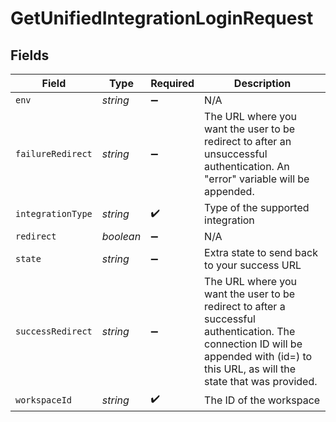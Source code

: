 # GetUnifiedIntegrationLoginRequest


## Fields

| Field                                                                                                                                                                                               | Type                                                                                                                                                                                                | Required                                                                                                                                                                                            | Description                                                                                                                                                                                         |
| --------------------------------------------------------------------------------------------------------------------------------------------------------------------------------------------------- | --------------------------------------------------------------------------------------------------------------------------------------------------------------------------------------------------- | --------------------------------------------------------------------------------------------------------------------------------------------------------------------------------------------------- | --------------------------------------------------------------------------------------------------------------------------------------------------------------------------------------------------- |
| `env`                                                                                                                                                                                               | *string*                                                                                                                                                                                            | :heavy_minus_sign:                                                                                                                                                                                  | N/A                                                                                                                                                                                                 |
| `failureRedirect`                                                                                                                                                                                   | *string*                                                                                                                                                                                            | :heavy_minus_sign:                                                                                                                                                                                  | The URL where you want the user to be redirect to after an unsuccessful authentication. An "error" variable will be appended.                                                                       |
| `integrationType`                                                                                                                                                                                   | *string*                                                                                                                                                                                            | :heavy_check_mark:                                                                                                                                                                                  | Type of the supported integration                                                                                                                                                                   |
| `redirect`                                                                                                                                                                                          | *boolean*                                                                                                                                                                                           | :heavy_minus_sign:                                                                                                                                                                                  | N/A                                                                                                                                                                                                 |
| `state`                                                                                                                                                                                             | *string*                                                                                                                                                                                            | :heavy_minus_sign:                                                                                                                                                                                  | Extra state to send back to your success URL                                                                                                                                                        |
| `successRedirect`                                                                                                                                                                                   | *string*                                                                                                                                                                                            | :heavy_minus_sign:                                                                                                                                                                                  | The URL where you want the user to be redirect to after a successful authentication.  The connection ID will be appended with (id=<connectionId>) to this URL, as will the state that was provided. |
| `workspaceId`                                                                                                                                                                                       | *string*                                                                                                                                                                                            | :heavy_check_mark:                                                                                                                                                                                  | The ID of the workspace                                                                                                                                                                             |